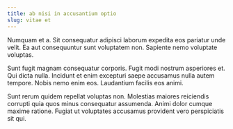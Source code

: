 ```yaml
---
title: ab nisi in accusantium optio
slug: vitae et
---
```


Numquam et a. Sit consequatur adipisci laborum expedita eos pariatur unde velit. Ea aut consequuntur sunt voluptatem non. Sapiente nemo voluptate voluptas.

Sunt fugit magnam consequatur corporis. Fugit modi nostrum asperiores et. Qui dicta nulla. Incidunt et enim excepturi saepe accusamus nulla autem tempore. Nobis nemo enim eos. Laudantium facilis eos animi.

Sunt rerum quidem repellat voluptas non. Molestias maiores reiciendis corrupti quia quos minus consequatur assumenda. Animi dolor cumque maxime ratione. Fugiat ut voluptates accusamus provident vero perspiciatis sit qui.
